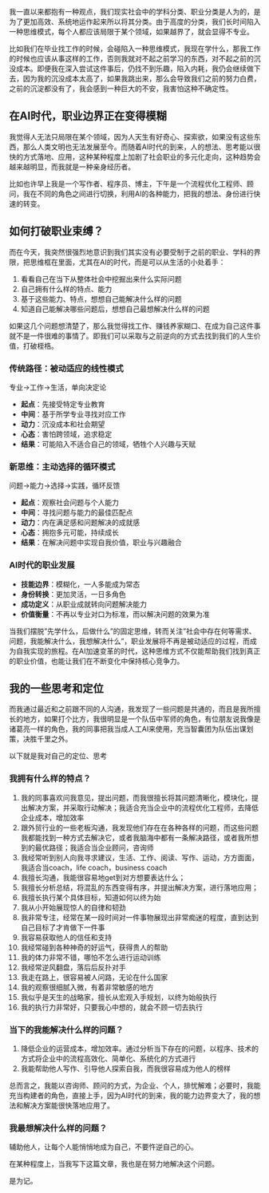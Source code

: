 我一直以来都抱有一种观点，我们现实社会中的学科分类、职业分类是人为的，是为了更加高效、系统地运作起来所以将其分类。由于高度的分类，我们长时间陷入一种思维模式，每个人都应该局限于某个领域，如果越界了，就会显得不专业。

比如我们在毕业找工作的时候，会碰陷入一种思维模式，我现在学什么，那我工作的时候也应该从事这样的工作，否则我就对不起之前学习的东西，对不起之前的沉没成本。即便我在深入尝试这件事后，仍找不到乐趣，陷入内耗，我仍会继续做下去，因为我的沉没成本太高了，如果我跳出来，那么会导致我们之前的努力白费，之前的沉淀都没有了，我会感到一种巨大的不安，我害怕这种不确定性。

## 在AI时代，职业边界正在变得模糊

我觉得人无法只局限在某个领域，因为人天生有好奇心、探索欲，如果没有这些东西，那么人类文明也无法发展至今。而随着AI时代的到来，人的想法、思考能以很快的方式落地、应用，这种某种程度上加剧了社会职业的多元化走向，这种趋势会越来越明显，而我就是一种亲身经历者。

比如也许早上我是一个写作者、程序员、博主，下午是一个流程优化工程师、顾问，我在不同的角色之间进行切换，利用AI的各种能力，把我的想法、身份进行快速的转变。

## 如何打破职业束缚？

而在今天，我突然很强烈地意识到我们其实没有必要受制于之前的职业、学科的界限，把思维框在里面，尤其在AI的时代，而是可以从生活的小处着手：

1. 看看自己在当下从整体社会中挖掘出来什么实际问题
2. 自己拥有什么样的特点、能力
3. 基于这些能力、特点，想想自己能解决什么样的问题
4. 知道自己能解决哪些问题后，想想自己最想解决什么样的问题

如果这几个问题想清楚了，那么我觉得找工作、赚钱养家糊口、在成为自己这件事就不是一件很难的事情了。即我们可以采取与之前逆向的方式去找到我们的人生价值，打破桎梏。

### 传统路径：被动适应的线性模式

专业→工作→生活，单向决定论

- **起点**：先接受特定专业教育
- **中间**：基于所学专业寻找对应工作
- **动力**：沉没成本和社会期望
- **心态**：害怕跨领域，追求稳定
- **结果**：可能陷入不适合自己的领域，牺牲个人兴趣与天赋

### 新思维：主动选择的循环模式

问题→能力→选择→实践，循环反馈

- **起点**：观察社会问题与个人能力
- **中间**：寻找问题与能力的最佳匹配点
- **动力**：内在满足感和问题解决的成就感
- **心态**：拥抱多元可能，持续成长
- **结果**：在解决问题中实现自我价值，职业与兴趣融合

### AI时代的职业发展

- **技能边界**：模糊化，一人多能成为常态
- **身份转换**：更加灵活，一日多角色
- **成功定义**：从职业成就转向问题解决能力
- **价值衡量**：不再以专业对口为标准，而以解决问题的效果为准

当我们摆脱”先学什么，后做什么”的固定思维，转而关注”社会中存在何等需求、问题，我能解决什么，我想解决什么”，职业发展将不再是被动适应的过程，而成为自我实现的旅程。在AI加速变革的时代，这种思维方式不仅能帮助我们找到真正的职业价值，也能让我们在不断变化中保持核心竞争力。

## 我的一些思考和定位

而我通过最近和之前跟不同的人沟通，我发现了一些问题是共通的，而且是我所擅长的地方，如果打个比方，我很明显是一个队伍中军师的角色，有位朋友说我像是诸葛亮一样的角色，我的同事把我当成人工AI来使用，充当智囊团为队伍出谋划策，决胜千里之外。

以下就是我对自己的定位、思考

### 我拥有什么样的特点？

1. 我的同事喜欢问我意见，提出问题，而我很擅长将其问题清晰化，模块化，提出解决方案，并采取行动解决；我适合充当企业中的流程优化工程师，去降低企业成本，增加效率
2. 跟外贸行业的一些老板沟通，我发现他们存在在各种各样的问题，而这些问题我都能找到一种方式去解决它，或者我脑海中都有一条解决路径，或者我所想到的最优路径；我适合当企业顾问，咨询师
3. 我经常听到别人向我寻求建议，生活、工作、阅读、写作、运动，方方面面，我适合当coach，life coach，business coach
4. 我擅长沟通，我能很容易地get到对方想要表达什么；
5. 我擅长分析总结，将混乱的东西变得有序，并提出解决方案，进行落地应用；
6. 我擅长执行某个具体目标，知道如何以终为始
7. 我从小开始展现惊人的自律和韧劲
8. 我非常专注，经常在某一段时间对一件事物展现出非常痴迷的程度，直到达到自己目标了才肯做下一件事
9. 我容易获取他人的信任和支持
10. 我经常碰到各种神奇的好运气，获得贵人的帮助
11. 我的体力非常不错，哪怕不怎么进行运动训练
12. 我经常逆风翻盘，落后后反扑对手
13. 我走在路上，很容易被人问路，无论在什么国家
14. 我的观察很细腻入微，有着非常敏感的地方
15. 我似乎是天生的战略家，擅长从宏观入手规划，以终为始般执行
16. 我的执行力非常好，只要我心中想的，就会不顾一切去执行

### 当下的我能解决什么样的问题？

1. 降低企业的运营成本，增加效率。通过分析当下存在的问题，以程序、技术的方式将企业中的流程高效化、简单化、系统化的方式进行
2. 我能帮助他人写作、引导他人探索自我，而我很容易成为他人的榜样

总而言之，我能以咨询师、顾问的方式，为企业、个人，排忧解难；必要时，我能充当构建者的角色，直接上手，因为AI时代的到来，我的能力边界变大了，我的想法和解决方案能很快落地应用了。

### 我最想解决什么样的问题？

辅助他人，让每个人能悄悄地成为自己，不要忤逆自己的心。

在某种程度上，当我写下这篇文章，我也是在努力地解决这个问题。

是为记。